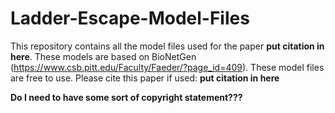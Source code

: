 # Ladder-Escape-Model-Files
This repository contains all the model files used for the paper **put citation in here**.
These models are based on BioNetGen (https://www.csb.pitt.edu/Faculty/Faeder/?page_id=409).
These model files are free to use. Please cite this paper if used: **put citation in here**

**Do I need to have some sort of copyright statement???**
